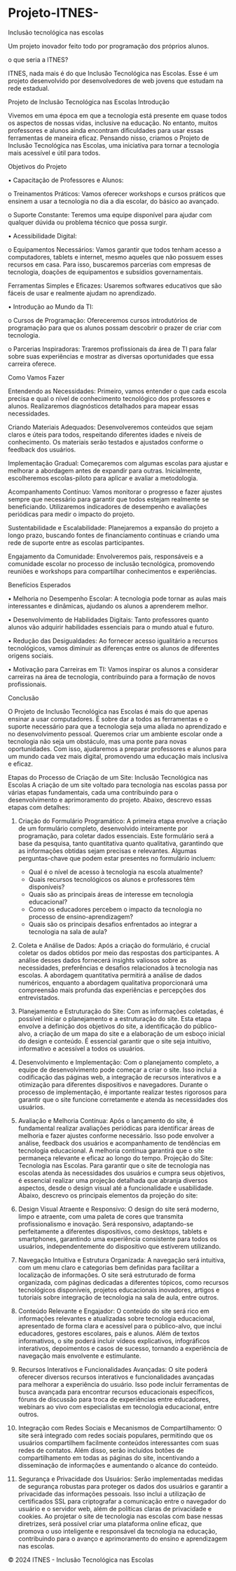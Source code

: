 # Projeto-ITNES-
Inclusão tecnológica nas escolas 


Um projeto inovador feito todo por programação dos próprios alunos.

o que seria a ITNES?

ITNES, nada mais é do que Inclusão Tecnológica nas Escolas. Esse é um projeto desenvolvido por desenvolvedores de web jovens que estudam na rede estadual.

Projeto de Inclusão Tecnológica nas Escolas
Introdução

Vivemos em uma época em que a tecnologia está presente em quase todos os aspectos de nossas vidas, inclusive na educação. No entanto, muitos professores e alunos ainda encontram dificuldades para usar essas ferramentas de maneira eficaz. Pensando nisso, criamos o Projeto de Inclusão Tecnológica nas Escolas, uma iniciativa para tornar a tecnologia mais acessível e útil para todos.

Objetivos do Projeto

•	Capacitação de Professores e Alunos:

o	Treinamentos Práticos: Vamos oferecer workshops e cursos práticos que ensinem a usar a tecnologia no dia a dia escolar, do básico ao avançado.

o	Suporte Constante: Teremos uma equipe disponível para ajudar com qualquer dúvida ou problema técnico que possa surgir.

•	Acessibilidade Digital:

o	Equipamentos Necessários: Vamos garantir que todos tenham acesso a computadores, tablets e internet, mesmo aqueles que não possuem esses recursos em casa. Para isso, buscaremos parcerias com empresas de tecnologia, doações de equipamentos e subsídios governamentais.

Ferramentas Simples e Eficazes: Usaremos softwares educativos que são fáceis de usar e realmente ajudam no aprendizado.

•	Introdução ao Mundo da TI:

o	Cursos de Programação: Ofereceremos cursos introdutórios de programação para que os alunos possam descobrir o prazer de criar com tecnologia.

o	Parcerias Inspiradoras: Traremos profissionais da área de TI para falar sobre suas experiências e mostrar as diversas oportunidades que essa carreira oferece.

Como Vamos Fazer

Entendendo as Necessidades: Primeiro, vamos entender o que cada escola precisa e qual o nível de conhecimento tecnológico dos professores e alunos. Realizaremos diagnósticos detalhados para mapear essas necessidades.

Criando Materiais Adequados: Desenvolveremos conteúdos que sejam claros e úteis para todos, respeitando diferentes idades e níveis de conhecimento. Os materiais serão testados e ajustados conforme o feedback dos usuários.

Implementação Gradual: Começaremos com algumas escolas para ajustar e melhorar a abordagem antes de expandir para outras. Inicialmente, escolheremos escolas-piloto para aplicar e avaliar a metodologia.

Acompanhamento Contínuo: Vamos monitorar o progresso e fazer ajustes sempre que necessário para garantir que todos estejam realmente se beneficiando. Utilizaremos indicadores de desempenho e avaliações periódicas para medir o impacto do projeto.

Sustentabilidade e Escalabilidade: Planejaremos a expansão do projeto a longo prazo, buscando fontes de financiamento contínuas e criando uma rede de suporte entre as escolas participantes.

Engajamento da Comunidade: Envolveremos pais, responsáveis e a comunidade escolar no processo de inclusão tecnológica, promovendo reuniões e workshops para compartilhar conhecimentos e experiências.

Benefícios Esperados

•	Melhoria no Desempenho Escolar: A tecnologia pode tornar as aulas mais interessantes e dinâmicas, ajudando os alunos a aprenderem melhor.

•	Desenvolvimento de Habilidades Digitais: Tanto professores quanto alunos vão adquirir habilidades essenciais para o mundo atual e futuro.

•	Redução das Desigualdades: Ao fornecer acesso igualitário a recursos tecnológicos, vamos diminuir as diferenças entre os alunos de diferentes origens sociais.

•	Motivação para Carreiras em TI: Vamos inspirar os alunos a considerar carreiras na área de tecnologia, contribuindo para a formação de novos profissionais.

Conclusão

O Projeto de Inclusão Tecnológica nas Escolas é mais do que apenas ensinar a usar computadores. É sobre dar a todos as ferramentas e o suporte necessário para que a tecnologia seja uma aliada no aprendizado e no desenvolvimento pessoal. Queremos criar um ambiente escolar onde a tecnologia não seja um obstáculo, mas uma ponte para novas oportunidades. Com isso, ajudaremos a preparar professores e alunos para um mundo cada vez mais digital, promovendo uma educação mais inclusiva e eficaz.





Etapas do Processo de Criação de um Site:  Inclusão Tecnológica nas Escolas
A criação de um site voltado para tecnologia nas escolas passa por várias etapas fundamentais, cada uma contribuindo para o desenvolvimento e aprimoramento do projeto. Abaixo, descrevo essas etapas com detalhes:
1. Criação do Formulário Programático:
   A primeira etapa envolve a criação de um formulário completo, desenvolvido inteiramente por programação, para coletar dados essenciais. Este formulário será a base da pesquisa, tanto quantitativa quanto qualitativa, garantindo que as informações obtidas sejam precisas e relevantes. Algumas perguntas-chave que podem estar presentes no formulário incluem:
   - Qual é o nível de acesso à tecnologia na escola atualmente?
   - Quais recursos tecnológicos os alunos e professores têm disponíveis?
   - Quais são as principais áreas de interesse em tecnologia educacional?
   - Como os educadores percebem o impacto da tecnologia no processo de ensino-aprendizagem?
   - Quais são os principais desafios enfrentados ao integrar a tecnologia na sala de aula?
2. Coleta e Análise de Dados:
   Após a criação do formulário, é crucial coletar os dados obtidos por meio das respostas dos participantes. A análise desses dados fornecerá insights valiosos sobre as necessidades, preferências e desafios relacionados à tecnologia nas escolas. A abordagem quantitativa permitirá a análise de dados numéricos, enquanto a abordagem qualitativa proporcionará uma compreensão mais profunda das experiências e percepções dos entrevistados.
3. Planejamento e Estruturação do Site:
   Com as informações coletadas, é possível iniciar o planejamento e a estruturação do site. Esta etapa envolve a definição dos objetivos do site, a identificação do público-alvo, a criação de um mapa do site e a elaboração de um esboço inicial do design e conteúdo. É essencial garantir que o site seja intuitivo, informativo e acessível a todos os usuários.
4. Desenvolvimento e Implementação:
   Com o planejamento completo, a equipe de desenvolvimento pode começar a criar o site. Isso inclui a codificação das páginas web, a integração de recursos interativos e a otimização para diferentes dispositivos e navegadores. Durante o processo de implementação, é importante realizar testes rigorosos para garantir que o site funcione corretamente e atenda às necessidades dos usuários.

5. Avaliação e Melhoria Contínua:
   Após o lançamento do site, é fundamental realizar avaliações periódicas para identificar áreas de melhoria e fazer ajustes conforme necessário. Isso pode envolver a análise, feedback dos usuários e acompanhamento de tendências em tecnologia educacional. A melhoria contínua garantirá que o site permaneça relevante e eficaz ao longo do tempo.
Projeção do Site: Tecnologia nas Escolas.
Para garantir que o site de tecnologia nas escolas atenda às necessidades dos usuários e cumpra seus objetivos, é essencial realizar uma projeção detalhada que abranja diversos aspectos, desde o design visual até a funcionalidade e usabilidade. Abaixo, descrevo os principais elementos da projeção do site:
1. Design Visual Atraente e Responsivo:
   O design do site será moderno, limpo e atraente, com uma paleta de cores que transmita profissionalismo e inovação. Será responsivo, adaptando-se perfeitamente a diferentes dispositivos, como desktops, tablets e smartphones, garantindo uma experiência consistente para todos os usuários, independentemente do dispositivo que estiverem utilizando.
2. Navegação Intuitiva e Estrutura Organizada:
   A navegação será intuitiva, com um menu claro e categorias bem definidas para facilitar a localização de informações. O site será estruturado de forma organizada, com páginas dedicadas a diferentes tópicos, como recursos tecnológicos disponíveis, projetos educacionais inovadores, artigos e tutoriais sobre integração de tecnologia na sala de aula, entre outros.
3. Conteúdo Relevante e Engajador:
   O conteúdo do site será rico em informações relevantes e atualizadas sobre tecnologia educacional, apresentado de forma clara e acessível para o público-alvo, que inclui educadores, gestores escolares, pais e alunos. Além de textos informativos, o site poderá incluir vídeos explicativos, infográficos interativos, depoimentos e casos de sucesso, tornando a experiência de navegação mais envolvente e estimulante.
4. Recursos Interativos e Funcionalidades Avançadas:
   O site poderá oferecer diversos recursos interativos e funcionalidades avançadas para melhorar a experiência do usuário. Isso pode incluir ferramentas de busca avançada para encontrar recursos educacionais específicos, fóruns de discussão para troca de experiências entre educadores, webinars ao vivo com especialistas em tecnologia educacional, entre outros.

5. Integração com Redes Sociais e Mecanismos de Compartilhamento:
   O site será integrado com redes sociais populares, permitindo que os usuários compartilhem facilmente conteúdos interessantes com suas redes de contatos. Além disso, serão incluídos botões de compartilhamento em todas as páginas do site, incentivando a disseminação de informações e aumentando o alcance do conteúdo.
6. Segurança e Privacidade dos Usuários:
   Serão implementadas medidas de segurança robustas para proteger os dados dos usuários e garantir a privacidade das informações pessoais. Isso inclui a utilização de certificados SSL para criptografar a comunicação entre o navegador do usuário e o servidor web, além de políticas claras de privacidade e cookies.
Ao projetar o site de tecnologia nas escolas com base nessas diretrizes, será possível criar uma plataforma online eficaz, que promova o uso inteligente e responsável da tecnologia na educação, contribuindo para o avanço e aprimoramento do ensino e aprendizagem nas escolas.

© 2024 ITNES - Inclusão Tecnológica nas Escolas
